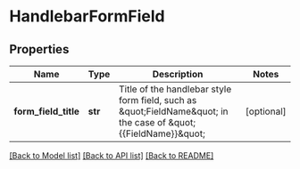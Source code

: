 # HandlebarFormField

## Properties
Name | Type | Description | Notes
------------ | ------------- | ------------- | -------------
**form_field_title** | **str** | Title of the handlebar style form field, such as \&quot;FieldName\&quot; in the case of \&quot;{{FieldName}}\&quot; | [optional] 

[[Back to Model list]](../README.md#documentation-for-models) [[Back to API list]](../README.md#documentation-for-api-endpoints) [[Back to README]](../README.md)


